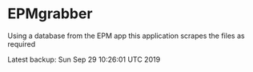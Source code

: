 # EPMgrabber
Using a database from the EPM app this application scrapes the files as required


Latest backup: Sun Sep 29 10:26:01 UTC 2019
